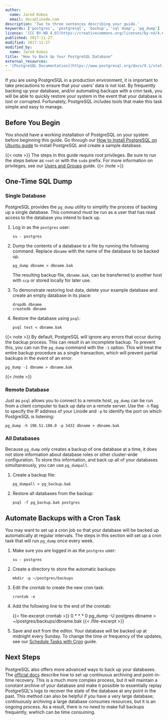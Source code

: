 ```yaml
---
author:
  name: Jared Kobos
  email: docs@linode.com
description: 'Two to three sentences describing your guide.'
keywords: ['postgres', 'postgresql', 'backup', 'sql dump', 'pg_dump']
license: '[CC BY-ND 4.0](https://creativecommons.org/licenses/by-nd/4.0)'
published: 2017-11-27
modified: 2017-11-27
modified_by:
  name: Jared Kobos
title: "How to Back Up Your PostgreSQL Database"
external_resources:
- '[PostgreSQL Documentation](https://www.postgresql.org/docs/9.1/static/)'
---
```


If you are using PostgreSQL in a production environment, it is important to take precautions to ensure that your users' data is not lost. By frequently backing up your database, and/or automating backups with a cron task, you will be able to quickly restore your system in the event that your database is lost or corrupted. Fortunately, PostgreSQL includes tools that make this task simple and easy to manage.

## Before You Begin

You should have a working installation of PostgreSQL on your system before beginning this guide. Go through our [How to Install PostgreSQL on Ubuntu guide](/docs/databases/postgresql/how-to-install-postgresql-on-ubuntu-16-04) to install PostgreSQL and create a sample database.

{{< note >}}
The steps in this guide require root privileges. Be sure to run the steps below as `root` or with the `sudo` prefix. For more information on privileges, see our [Users and Groups](/docs/tools-reference/linux-users-and-groups) guide.
{{< /note >}}

## One-Time SQL Dump

### Single Database

PostgreSQL provides the `pg_dump` utility to simplify the process of backing up a single database. This command must be run as a user that has read access to the database you intend to back up.

1.  Log in as the `postgres` user:

		su - postgres

2.  Dump the contents of a database to a file by running the following command. Replace `dbname` with the name of the database to be backed up.

		pg_dump dbname > dbname.bak

	The resulting backup file, `dbname.bak`, can be transferred to another host with `scp` or stored locally for later use.

3.  To demonstrate restoring lost data, delete your example database and create an empty database in its place:

		dropdb dbname
		createdb dbname

4.  Restore the database using `psql`:

		psql test < dbname.bak

{{< note >}}
By default, PostgreSQL will ignore any errors that occur during the backup process. This can result in an incomplete backup. To prevent this, you can run the `pg_dump` command with the `-1` option. This will treat the entire backup procedure as a single transaction, which will prevent partial backups in the event of an error:

	pg_dump -1 dbname > dbname.bak
{{< /note >}}

### Remote Database

Just as `psql` allows you to connect to a remote host, `pg_dump` can be run from a client computer to back up data on a remote server. Use the `-h` flag to specify the IP address of your Linode and `-p` to identify the port on which PostgreSQL is listening:

	pg_dump -h 198.51.100.0 -p 5432 dbname > dbname.bak
	
### All Databases

Because `pg_dump` only creates a backup of one database at a time, it does not store information about database roles or other cluster-wide configuration. To store this information, and back up all of your databases simultaneously, you can use `pg_dumpall`.

1.  Create a backup file:

		pg_dumpall > pg_backup.bak

2.  Restore all databases from the backup:

		psql -f pg_backup.bak postgres

## Automate Backups with a Cron Task

You may want to set up a cron job so that your database will be backed up automatically at regular intervals. The steps in this section will set up a cron task that will run `pg_dump` once every week.

1.  Make sure you are logged in as the `postgres` user:

		su - postgres

2.  Create a directory to store the automatic backups:

		mkdir -p ~/postgres/backups

3.  Edit the crontab to create the new cron task:

		crontab -e

4.  Add the following line to the end of the crontab:

	{{< file-excerpt crontab >}}
0 * * * 0 pg_dump -U postgres dbname > ~/postgres/backups/dbname.bak
{{< /file-excerpt >}}

5.  Save and exit from the editor. Your database will be backed up at midnight every Sunday. To change the time or frequency of the updates, see our [Schedule Tasks with Cron](/docs/tools-reference/tools/schedule-tasks-with-cron) guide.

## Next Steps

PostgreSQL also offers more advanced ways to back up your databases. The [official docs](https://www.postgresql.org/docs/9.1/static/continuous-archiving.html) describe how to set up continuous archiving and point-in-time recovery. This is a much more complex process, but it will maintain a constant archive of your database and make it possible to essentially replay PostgreSQL's logs to recover the state of the database at any point in the past. This method can also be helpful if you have a very large database; continuously archiving a large database consumes resources, but it is an ongoing process. As a result, there is no need to make full backups frequently, wwhich can be time consuming.
